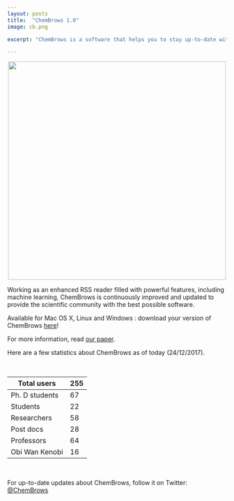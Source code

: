 ```yaml
---
layout: posts
title:  "ChemBrows 1.0"
image: cb.png

excerpt: "ChemBrows is a software that helps you to stay up-to-date with the flood of scientific literature that is published every single day"

---
```

<p align="center">
  <img width="500" src="{{ site.baseurl }}/images/cb.png">
</p>

Working as an enhanced RSS reader filled with powerful features, including machine learning, ChemBrows is continuously improved and updated to provide the scientific community with the best possible software.

Available for Mac OS X, Linux and Windows : download your version of ChemBrows [here](http://www.chembrows.com/website/index.php?static3/about)!

For more information, read [our paper](http://pubs.acs.org/doi/abs/10.1021/acs.jchemed.6b00024). 

Here are a few statistics about ChemBrows as of today (24/12/2017).  

<br>

| Total users    | 255 |
|----------------|-----|
| Ph. D students | 67  |
| Students       | 22  |
| Researchers    | 58  |
| Post docs      | 28  |
| Professors     | 64  |
| Obi Wan Kenobi | 16  |

<br>

For up-to-date updates about ChemBrows, follow it on Twitter:
[@ChemBrows](https://twitter.com/ChemBrows)
